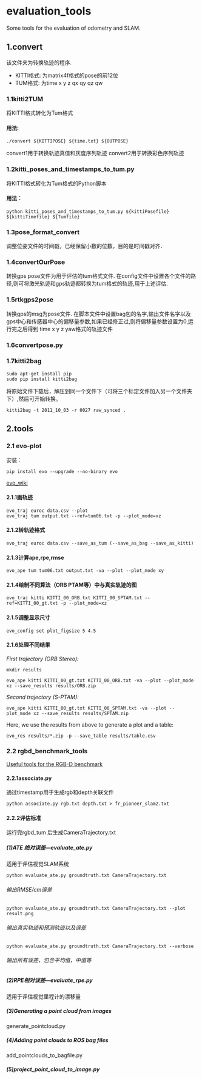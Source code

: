 # evaluation_tools
Some tools for the evaluation of odometry and SLAM.

## 1.convert
该文件夹为转换轨迹的程序.

- KITTI格式: 为matrix4f格式的pose的前12位
- TUM格式: 为time x y z qx qy qz qw

### 1.1kitti2TUM
将KITTI格式转化为Tum格式
#### 用法: 
```
./convert ${KITTIPOSE} ${time.txt} ${OUTPOSE}
```
convert1用于转换轨迹真值和灰度序列轨迹
convert2用于转换彩色序列轨迹
### 1.2kitti_poses_and_timestamps_to_tum.py
将KITTI格式转化为Tum格式的Python脚本
#### 用法：
```
python kitti_poses_and_timestamps_to_tum.py ${kittiPosefile} ${kittiTimefile} ${Tumfile}
```
### 1.3pose_format_convert
调整位姿文件的时间戳，已经保留小数的位数，目的是时间戳对齐．
### 1.4convertOurPose
转换gps pose文件为用于评估的tum格式文件. 在config文件中设置各个文件的路径,则可将激光轨迹和gps轨迹都转换为tum格式的轨迹,用于上述评估.
### 1.5rtkgps2pose
转换gps的msg为pose文件. 在脚本文件中设置bag包的名字,输出文件名字以及gps中心和传感器中心的偏移量参数,如果已经修正过,则将偏移量参数设置为0,运行完之后得到 time x y z yaw格式的轨迹文件
### 1.6convertpose.py
### 1.7kitti2bag
```
sudo apt-get install pip 
sudo pip install kitti2bag
```
将原始文件下载后，解压到同一个文件下（可将三个标定文件加入另一个文件夹下）,然后可开始转换。
```
kitti2bag -t 2011_10_03 -r 0027 raw_synced .
```

## 2.tools

### 2.1 evo-plot
安装：
```
pip install evo --upgrade --no-binary evo
```
[evo_wiki](https://github.com/MichaelGrupp/evo/wiki)
#### 2.1.1画轨迹
```
evo_traj euroc data.csv --plot
evo_traj tum output.txt --ref=tum06.txt -p --plot_mode=xz
```
#### 2.1.2转轨迹格式
```
evo_traj euroc data.csv --save_as_tum (--save_as_bag --save_as_kitti)
```
#### 2.1.3计算ape,rpe,rmse
```
evo_ape tum tum06.txt output.txt -va --plot --plot_mode xy
```
#### 2.1.4绘制不同算法（ORB PTAM等）中与真实轨迹的图
```
evo_traj kitti KITTI_00_ORB.txt KITTI_00_SPTAM.txt --ref=KITTI_00_gt.txt -p --plot_mode=xz
```
#### 2.1.5调整显示尺寸
```
evo_config set plot_figsize 5 4.5
```
#### 2.1.6处理不同结果

*First trajectory (ORB Stereo):*

```
mkdir results

evo_ape kitti KITTI_00_gt.txt KITTI_00_ORB.txt -va --plot --plot_mode xz --save_results results/ORB.zip
```

*Second trajectory (S-PTAM):*

```
evo_ape kitti KITTI_00_gt.txt KITTI_00_SPTAM.txt -va --plot --plot_mode xz --save_results results/SPTAM.zip
```

Here, we use the results from above to generate a plot and a table:

```
evo_res results/*.zip -p --save_table results/table.csv
```

### 2.2 rgbd_benchmark_tools
[Useful tools for the RGB-D benchmark](https://vision.in.tum.de/data/datasets/rgbd-dataset/tools#evaluation)
#### 2.2.1associate.py
通过timestamp用于生成rgb和depth关联文件

```
python associate.py rgb.txt depth.txt > fr_pioneer_slam2.txt
```

#### 2.2.2评估标准
运行完rgbd_tum 后生成CameraTrajectory.txt

##### (1)ATE 绝对误差—evaluate_ate.py
适用于评估视觉SLAM系统
```
python evaluate_ate.py groundtruth.txt CameraTrajectory.txt
````
###### 输出RMSE/cm误差

```
python evaluate_ate.py groundtruth.txt CameraTrajectory.txt --plot result.png
````
###### 输出真实轨迹和预测轨迹以及误差
```
python evaluate_ate.py groundtruth.txt CameraTrajectory.txt --verbose
```
###### 输出所有误差，包含平均值，中值等

##### (2)RPE相对误差—evaluate_rpe.py
适用于评估视觉里程计的漂移量
##### (3)Generating a point cloud from images
generate_pointcloud.py
##### (4)Adding point clouds to ROS bag files
add_pointclouds_to_bagfile.py
##### (5)project_point_cloud_to_image.py
